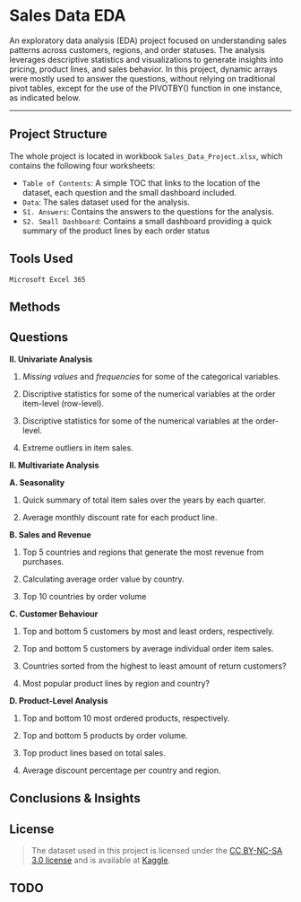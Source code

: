 # Sales Data EDA

An exploratory data analysis (EDA) project focused on understanding sales patterns across customers, regions, and order statuses. 
The analysis leverages descriptive statistics and visualizations to generate insights into pricing, product lines, and sales behavior.
In this project, dynamic arrays were mostly used to answer the questions, without relying on traditional pivot tables, except for the use of the PIVOTBY() function in one instance, as indicated below.

------------------------

## Project Structure

The whole project is located in workbook `Sales_Data_Project.xlsx`, which contains the following four worksheets:

- `Table of Contents`: A simple TOC that links to the location of the dataset, each question and the small dashboard included.
- `Data`: The sales dataset used for the analysis.
- `S1. Answers`: Contains the answers to the questions for the analysis.
- `S2. Small Dashboard`: Contains a small dashboard providing a quick summary of the product lines by each order status


## Tools Used

`Microsoft Excel 365`


## Methods




## Questions

**II. Univariate Analysis**

1. *Missing values* and *frequencies* for some of the categorical variables.
    
2. Discriptive statistics for some of the numerical variables at the order item-level (row-level).
    
3. Discriptive statistics for some of the numerical variables at the order-level.
    
4. Extreme outliers in item sales.
    
**II. Multivariate Analysis**

**A. Seasonality**
  
1. Quick summary of total item sales over the years by each quarter.
    
2. Average monthly discount rate for each product line.
    
**B. Sales and Revenue**
  
1. Top 5 countries and regions that generate the most revenue from purchases.
    
2. Calculating average order value by country.
    
3. Top 10 countries by order volume
    
**C. Customer Behaviour**
  
1. Top and bottom 5 customers by most and least orders, respectively.
    
2. Top and bottom 5 customers by average individual order item sales.
    
3. Countries sorted from the highest to least amount of return customers?
    
4. Most popular product lines by region and country?
    
**D. Product-Level Analysis**
  
1. Top and bottom 10 most ordered products, respectively.
    
2. Top and bottom 5 products by order volume. 
    
3. Top product lines based on total sales.
    
4. Average discount percentage per country and region.
    



## Conclusions & Insights

## License
> The dataset used in this project is licensed under the [CC BY-NC-SA 3.0 license](https://creativecommons.org/licenses/by-nc-sa/3.0/) and is available at [Kaggle](https://www.kaggle.com/datasets/kyanyoga/sample-sales-data/data).

## TODO



